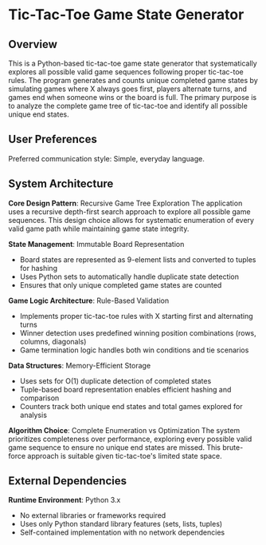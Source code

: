 # Tic-Tac-Toe Game State Generator

## Overview

This is a Python-based tic-tac-toe game state generator that systematically explores all possible valid game sequences following proper tic-tac-toe rules. The program generates and counts unique completed game states by simulating games where X always goes first, players alternate turns, and games end when someone wins or the board is full. The primary purpose is to analyze the complete game tree of tic-tac-toe and identify all possible unique end states.

## User Preferences

Preferred communication style: Simple, everyday language.

## System Architecture

**Core Design Pattern**: Recursive Game Tree Exploration
The application uses a recursive depth-first search approach to explore all possible game sequences. This design choice allows for systematic enumeration of every valid game path while maintaining game state integrity.

**State Management**: Immutable Board Representation
- Board states are represented as 9-element lists and converted to tuples for hashing
- Uses Python sets to automatically handle duplicate state detection
- Ensures that only unique completed game states are counted

**Game Logic Architecture**: Rule-Based Validation
- Implements proper tic-tac-toe rules with X starting first and alternating turns
- Winner detection uses predefined winning position combinations (rows, columns, diagonals)
- Game termination logic handles both win conditions and tie scenarios

**Data Structures**: Memory-Efficient Storage
- Uses sets for O(1) duplicate detection of completed states
- Tuple-based board representation enables efficient hashing and comparison
- Counters track both unique end states and total games explored for analysis

**Algorithm Choice**: Complete Enumeration vs Optimization
The system prioritizes completeness over performance, exploring every possible valid game sequence to ensure no unique end states are missed. This brute-force approach is suitable given tic-tac-toe's limited state space.

## External Dependencies

**Runtime Environment**: Python 3.x
- No external libraries or frameworks required
- Uses only Python standard library features (sets, lists, tuples)
- Self-contained implementation with no network dependencies
